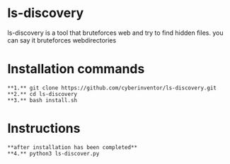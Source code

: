 # ls-discovery
ls-discovery is a tool that bruteforces web and try to find hidden files.
you can say it bruteforces webdirectories
# Installation commands
```**1.** git clone https://github.com/cyberinventor/ls-discovery.git```
<br>
```**2.** cd ls-discovery```
<br>
```**3.** bash install.sh```
<br>
# Instructions
```**after installation has been completed**```
<br>
```**4.** python3 ls-discover.py```
